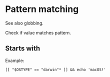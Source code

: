 # Pattern matching

See also globbing.

Check if value matches pattern.

## Starts with

Example:

```
[[ "$OSTYPE" == "darwin"* ]] && echo 'macOS!'
```
